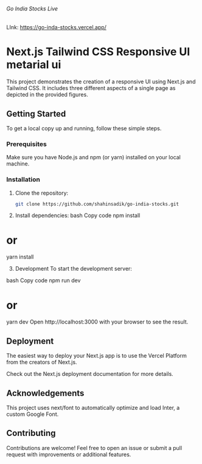 

###### Go India Stocks Live 
LInk: https://go-inda-stocks.vercel.app/

# Next.js Tailwind CSS Responsive UI metarial ui

This project demonstrates the creation of a responsive UI using Next.js and Tailwind CSS. It includes three different aspects of a single page as depicted in the provided figures.

## Getting Started

To get a local copy up and running, follow these simple steps.

### Prerequisites

Make sure you have Node.js and npm (or yarn) installed on your local machine.

### Installation

1. Clone the repository:
   ```bash
   git clone https://github.com/shahinsadik/go-india-stocks.git

2. Install dependencies:
bash
Copy code
npm install
# or
yarn install

3. Development
To start the development server:

bash
Copy code
npm run dev
# or
yarn dev
Open http://localhost:3000 with your browser to see the result.

## Deployment
The easiest way to deploy your Next.js app is to use the Vercel Platform from the creators of Next.js.

Check out the Next.js deployment documentation for more details.

## Acknowledgements
This project uses next/font to automatically optimize and load Inter, a custom Google Font.

## Contributing
Contributions are welcome! Feel free to open an issue or submit a pull request with improvements or additional features.